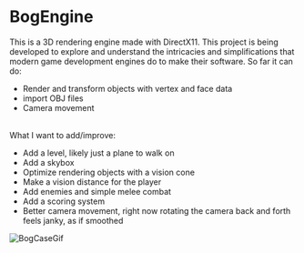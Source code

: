 # BogEngine
This is a 3D rendering engine made with DirectX11. This project is being developed to explore and understand the intricacies and simplifications that modern game development engines do to make their software. So far it can do:
- Render and transform objects with vertex and face data
- import OBJ files
- Camera movement

<br>What I want to add/improve:
- Add a level, likely just a plane to walk on
- Add a skybox
- Optimize rendering objects with a vision cone
- Make a vision distance for the player
- Add enemies and simple melee combat
- Add a scoring system
- Better camera movement, right now rotating the camera back and forth feels janky, as if smoothed

![BogCaseGif](https://github.com/user-attachments/assets/2f1a5435-7cd6-40cb-9a4f-aec10440379f)
